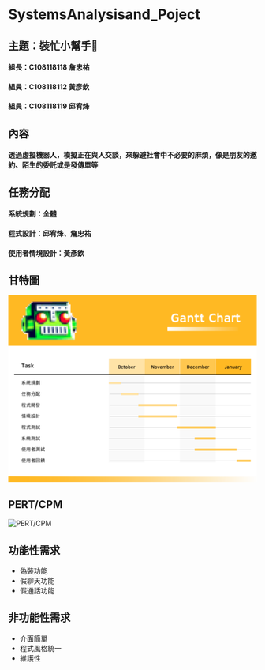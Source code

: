 # SystemsAnalysisand_Poject

## 主題：裝忙小幫手:smiling_face_with_tear:
#### 組長：C108118118 詹忠祐
#### 組員：C108118112 黃彥欽
#### 組員：C108118119 邱宥烽

## 內容
#### 透過虛擬機器人，模擬正在與人交談，來躲避社會中不必要的麻煩，像是朋友的邀約、陌生的委託或是發傳單等

## 任務分配
#### 系統規劃：全體
#### 程式設計：邱宥烽、詹忠祐
#### 使用者情境設計：黃彥欽

## 甘特圖
![Gantt Chart](https://raw.githubusercontent.com/m0001123/SystemsAnalysisand_Poject/main/Gantt%20Chart.png)
## PERT/CPM
![PERT/CPM](https://i.imgur.com/DiPLuaD.jpg)

## 功能性需求
* 偽裝功能
* 假聊天功能
* 假通話功能

## 非功能性需求
* 介面簡單
* 程式風格統一
* 維護性




